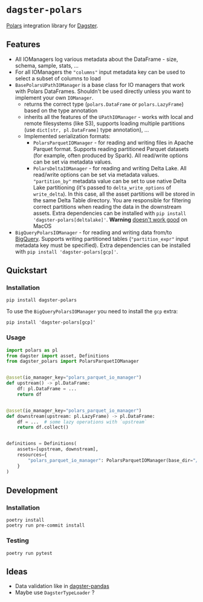 # `dagster-polars`

[Polars](https://github.com/pola-rs/polars) integration library for [Dagster](https://github.com/dagster-io/dagster).

## Features
 - All IOManagers log various metadata about the DataFrame - size, schema, sample, stats, ...
 - For all IOManagers the `"columns"` input metadata key can be used to select a subset of columns to load
 - `BasePolarsUPathIOManager` is a base class for IO managers that work with Polars DataFrames. Shouldn't be used directly unless you want to implement your own `IOManager`.
   - returns the correct type (`polars.DataFrame` or `polars.LazyFrame`) based on the type annotation
   - inherits all the features of the `UPathIOManager` - works with local and remote filesystems (like S3),
       supports loading multiple partitions (use `dict[str, pl.DataFrame]` type annotation), ...
   - Implemented serialization formats:
     - `PolarsParquetIOManager` - for reading and writing files in Apache Parquet format. Supports reading partitioned Parquet datasets (for example, often produced by Spark). All read/write options can be set via metadata values.
     - `PolarsDeltaIOManager` - for reading and writing Delta Lake. All read/write options can be set via metadata values. `"partition_by"` metadata value can be set to use native Delta Lake partitioning (it's passed to `delta_write_options` of `write_delta`). In this case, all the asset partitions will be stored in the same Delta Table directory. You are responsible for filtering correct partitions when reading the data in the downstream assets. Extra dependencies can be installed with `pip install 'dagster-polars[deltalake]'`. **Warning** [doesn't work good](https://github.com/pola-rs/polars/issues/9635) on MacOS
 - `BigQueryPolarsIOManager` - for reading and writing data from/to [BigQuery](https://cloud.google.com/bigquery). Supports writing partitioned tables (`"partition_expr"` input metadata key must be specified). Extra dependencies can be installed with `pip install 'dagster-polars[gcp]'`.

## Quickstart

### Installation

```shell
pip install dagster-polars
```

To use the `BigQueryPolarsIOManager` you need to install the `gcp` extra:
```shell
pip install 'dagster-polars[gcp]'
```


### Usage
```python
import polars as pl
from dagster import asset, Definitions
from dagster_polars import PolarsParquetIOManager


@asset(io_manager_key="polars_parquet_io_manager")
def upstream() -> pl.DataFrame:
    df: pl.DataFrame = ...
    return df


@asset(io_manager_key="polars_parquet_io_manager")
def downstream(upstream: pl.LazyFrame) -> pl.DataFrame:
    df = ...  # some lazy operations with `upstream`
    return df.collect()


definitions = Definitions(
    assets=[upstream, downstream],
    resources={
        "polars_parquet_io_manager": PolarsParquetIOManager(base_dir="/remote/or/local/path")
    }
)
```

## Development

### Installation
```shell
poetry install
poetry run pre-commit install
```

### Testing
```shell
poetry run pytest
```

## Ideas
 - Data validation like in [dagster-pandas](https://docs.dagster.io/integrations/pandas#validating-pandas-dataframes-with-dagster-types)
 - Maybe use `DagsterTypeLoader` ?
